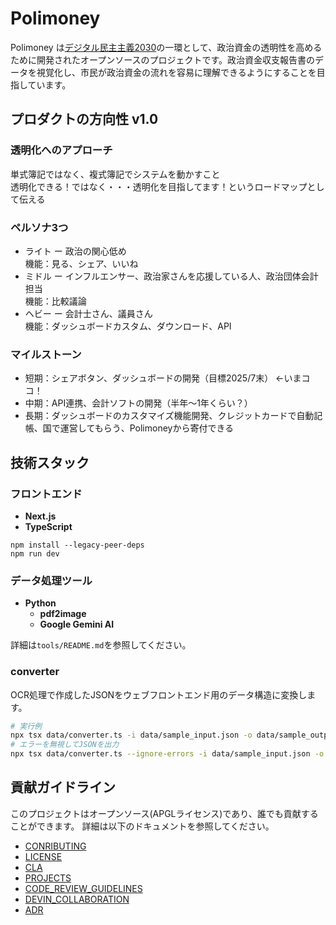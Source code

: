 # Polimoney

Polimoney は[デジタル民主主義2030](https://dd2030.org/)の一環として、政治資金の透明性を高めるために開発されたオープンソースのプロジェクトです。政治資金収支報告書のデータを視覚化し、市民が政治資金の流れを容易に理解できるようにすることを目指しています。

## プロダクトの方向性 v1.0

### 透明化へのアプローチ
単式簿記ではなく、複式簿記でシステムを動かすこと  
透明化できる！ではなく・・・透明化を目指してます！というロードマップとして伝える

### ペルソナ3つ
- ライト ー 政治の関心低め  
機能：見る、シェア、いいね
- ミドル ー インフルエンサー、政治家さんを応援している人、政治団体会計担当  
機能：比較議論
- ヘビー ー 会計士さん、議員さん  
機能：ダッシュボードカスタム、ダウンロード、API

### マイルストーン
- 短期：シェアボタン、ダッシュボードの開発（目標2025/7末） ←いまココ！
- 中期：API連携、会計ソフトの開発（半年～1年くらい？）
- 長期：ダッシュボードのカスタマイズ機能開発、クレジットカードで自動記帳、国で運営してもらう、Polimoneyから寄付できる


## 技術スタック

### フロントエンド

- **Next.js**
- **TypeScript**

```
npm install --legacy-peer-deps
npm run dev
```

### データ処理ツール

- **Python**
  - **pdf2image**
  - **Google Gemini AI**

詳細は`tools/README.md`を参照してください。

### converter

OCR処理で作成したJSONをウェブフロントエンド用のデータ構造に変換します。

```bash
# 実行例
npx tsx data/converter.ts -i data/sample_input.json -o data/sample_output.json
# エラーを無視してJSONを出力
npx tsx data/converter.ts --ignore-errors -i data/sample_input.json -o data/sample_output.json
```


## 貢献ガイドライン

このプロジェクトはオープンソース(APGLライセンス)であり、誰でも貢献することができます。
詳細は以下のドキュメントを参照してください。
- [CONRIBUTING](CONTRIBUTING.md)
- [LICENSE](LICENSE)
- [CLA](CLA.md)
- [PROJECTS](PROJECTS.md)
- [CODE_REVIEW_GUIDELINES](CODE_REVIEW_GUIDELINES.md)
- [DEVIN_COLLABORATION](DEVIN_COLLABORATION.md)
- [ADR](docs/adr/ADR.md)
